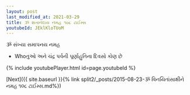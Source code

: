 ```yaml
---
layout: post
last_modified_at: 2021-03-29
title: ૐ શતાનંદાય નમહ ૧૦૮ ટાઈમ્સ
youtubeId: JEklKloTUoM
---
```

 
 
 ૐ સંખ્યા સમાપનય નમહ  
 
 -  Whoતુઓ અને ચંદ્ર પર્વની પૂર્ણાહુતિના દિવસો કોણ છે 
 
  
 
  
 
 
 
 
 
 


{% include youtubePlayer.html id=page.youtubeId %}
 
[Next]({{ site.baseurl }}{% link  split2/_posts/2015-08-23-ૐ વિનયિતાંસાક્ષીને નમહ ૧૦૮ ટાઈમ્સ.md%})
 
